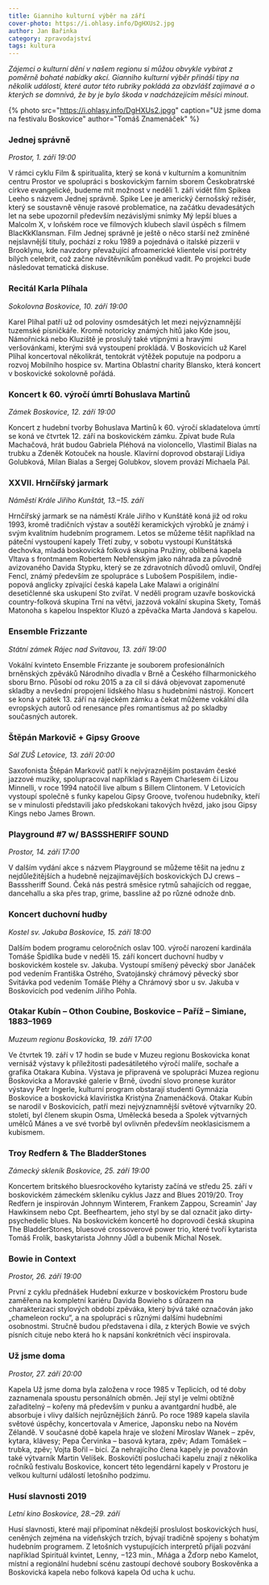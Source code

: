 ```yaml
---
title: Gianniho kulturní výběr na září
cover-photo: https://i.ohlasy.info/DgHXUs2.jpg
author: Jan Bařinka
category: zpravodajství
tags: kultura
---
```


*Zájemci o kulturní dění v našem regionu si můžou obvykle vybírat z poměrně bohaté nabídky akcí. Gianniho kulturní výběr přináší tipy na několik událostí, které autor této rubriky pokládá za obzvlášť zajímavé a o kterých se domnívá, že by je bylo škoda v nadcházejícím měsíci minout.*

{% photo src="https://i.ohlasy.info/DgHXUs2.jpgg" caption="Už jsme doma na festivalu Boskovice" author="Tomáš Znamenáček" %}

### Jednej správně

*Prostor, 1. září 19:00*

V rámci cyklu Film & spiritualita, který se koná v kulturním a komunitním centru Prostor ve spolupráci s boskovickým farním sborem Českobratrské církve evangelické, budeme mít možnost v neděli 1. září vidět film Spikea Leeho s názvem Jednej správně. Spike Lee je americký černošský režisér, který se soustavně věnuje rasové problematice, na začátku devadesátých let na sebe upozornil především nezávislými snímky Mý lepší blues a Malcolm X, v loňském roce ve filmových klubech slavil úspěch s filmem BlacKkKlansman. Film Jednej správně je ještě o něco starší než zmíněné nejslavnější tituly, pochází z roku 1989 a pojednává o italské pizzerii v Brooklynu, kde navzdory převažující afroamerické klientele visí portréty bílých celebrit, což začne návštěvníkům poněkud vadit. Po projekci bude následovat tematická diskuse.

### Recitál Karla Plíhala

*Sokolovna Boskovice, 10. září 19:00*

Karel Plíhal patří už od poloviny osmdesátých let mezi nejvýznamnější tuzemské písničkáře. Kromě notoricky známých hitů jako Kde jsou, Námořnická nebo Kluziště je proslulý také vtipnými a hravými veršovánkami, kterými svá vystoupení prokládá. V Boskovicích už Karel Plíhal koncertoval několikrát, tentokrát výtěžek poputuje na podporu a rozvoj Mobilního hospice sv. Martina Oblastní charity Blansko, která koncert v boskovické sokolovně pořádá.

### Koncert k 60. výročí úmrtí Bohuslava Martinů

*Zámek Boskovice, 12. září 19:00*

Koncert z hudební tvorby Bohuslava Martinů k 60. výročí skladatelova úmrtí se koná ve čtvrtek 12. září na boskovickém zámku. Zpívat bude Rula Machačová, hrát budou Gabriela Pléhová na violoncello, Vlastimil Bialas na trubku a Zdeněk Kotouček na housle. Klavírní doprovod obstarají Lidiya Golubková, Milan Bialas a Sergej Golubkov, slovem provází Michaela Pál.

### XXVII. Hrnčířský jarmark

*Náměstí Krále Jiřího Kunštát, 13.–15. září*

Hrnčířský jarmark se na náměstí Krále Jiřího v Kunštátě koná již od roku 1993, kromě tradičních výstav a soutěží keramických výrobků je známý i svým kvalitním hudebním programem. Letos se můžeme těšit například na páteční vystoupení kapely Třetí zuby, v sobotu vystoupí Kunštátská dechovka, mladá boskovická folková skupina Pružiny, oblíbená kapela Vltava s frontmanem Robertem Nebřenským jako náhrada za původně avizovaného Davida Stypku, který se ze zdravotních důvodů omluvil, Ondřej Fencl, známý především ze spolupráce s Lubošem Pospíšilem, indie-popová anglicky zpívající česká kapela Lake Malawi a originální desetičlenné ska uskupení Sto zvířat. V neděli program uzavře boskovická country-folková skupina Trní na větvi, jazzová vokální skupina Skety, Tomáš Matonoha s kapelou Inspektor Kluzó a zpěvačka Marta Jandová s kapelou.

### Ensemble Frizzante

*Státní zámek Rájec nad Svitavou, 13. září 19:00*

Vokální kvinteto Ensemble Frizzante je souborem profesionálních brněnských zpěváků Národního divadla v Brně a Českého filharmonického sboru Brno. Působí od roku 2015 a za cíl si dává objevovat zapomenuté skladby a nevšední propojení lidského hlasu s hudebními nástroji. Koncert se koná v pátek 13. září na rájeckém zámku a čekat můžeme vokální díla evropských autorů od renesance přes romantismus až po skladby současných autorek.

### Štěpán Markovič + Gipsy Groove

*Sál ZUŠ Letovice, 13. září 20:00*

Saxofonista Štěpán Markovič patří k nejvýraznějším postavám české jazzové muziky, spolupracoval například s Rayem Charlesem či Lizou Minnelli, v roce 1994 natočil live album s Billem Clintonem. V Letovicích vystoupí společně s funky kapelou Gipsy Groove, tvořenou hudebníky, kteří se v minulosti představili jako předskokani takových hvězd, jako jsou Gipsy Kings nebo James Brown.

### Playground #7 w/ BASSSHERIFF SOUND
*Prostor, 14. září 17:00*

V dalším vydání akce s názvem Playground se můžeme těšit na jednu z nejdůležitějších a hudebně nejzajímavějších boskovických DJ crews – Basssheriff Sound. Čeká nás pestrá směsice rytmů sahajících od reggae, dancehallu a ska přes trap, grime, bassline až po různé odnože dnb.

### Koncert duchovní hudby

*Kostel sv. Jakuba Boskovice, 15. září 18:00*

Dalším bodem programu celoročních oslav 100. výročí narození kardinála Tomáše Špidlíka bude v neděli 15. září koncert duchovní hudby v boskovickém kostele sv. Jakuba. Vystoupí smíšený pěvecký sbor Janáček pod vedením Františka Ostrého, Svatojánský chrámový pěvecký sbor Svitávka pod vedením Tomáše Pléhy a Chrámový sbor u sv. Jakuba v Boskovicích pod vedením Jiřího Pohla.

### Otakar Kubín – Othon Coubine, Boskovice – Paříž – Simiane, 1883–1969

*Muzeum regionu Boskovicka, 19. září 17:00*

Ve čtvrtek 19. září v 17 hodin se bude v Muzeu regionu Boskovicka konat vernisáž výstavy k příležitosti padesátiletého výročí malíře, sochaře a grafika Otakara Kubína. Výstava je připravená ve spolupráci Muzea regionu Boskovicka a Moravské galerie v Brně, úvodní slovo pronese kurátor výstavy Petr Ingerle, kulturní program obstarají studenti Gymnázia Boskovice a boskovická klavíristka Kristýna Znamenáčková. Otakar Kubín se narodil v Boskovicích, patří mezi nejvýznamnější světové výtvarníky 20. století, byl členem skupin Osma, Umělecká beseda a Spolek výtvarných umělců Mánes a ve své tvorbě byl ovlivněn především neoklasicismem a kubismem.

### Troy Redfern & The BladderStones

*Zámecký skleník Boskovice, 25. září 19:00*

Koncertem britského bluesrockového kytaristy začíná ve středu 25. září v boskovickém zámeckém skleníku cyklus Jazz and Blues 2019/20. Troy Redfern je inspirován Johnnym Winterem, Frankem Zappou, Screamin' Jay Hawkinsem nebo Cpt. Beefheartem, jeho styl by se dal označit jako dirty-psychedelic blues. Na boskovickém koncertě ho doprovodí česká skupina The BladderStones, bluesové crossoverové power trio, které tvoří kytarista Tomáš Frolík, baskytarista Johnny Jůdl a bubeník Michal Nosek.

### Bowie in Context

*Prostor, 26. září 19:00*

První z cyklu přednášek Hudební exkurze v boskovickém Prostoru bude zaměřena na kompletní kariéru Davida Bowieho s důrazem na charakterizaci stylových období zpěváka, který bývá také označován jako „chameleon rocku“, a na spolupráci s různými dalšími hudebními osobnostmi. Stručně budou představena i díla, z kterých Bowie ve svých písních cituje nebo která ho k napsání konkrétních věcí inspirovala.

### Už jsme doma

*Prostor, 27. září 20:00*

Kapela Už jsme doma byla založena v roce 1985 v Teplicích, od té doby zaznamenala spoustu personálních obměn. Její styl je velmi obtížně zařaditelný – kořeny má především v punku a avantgardní hudbě, ale absorbuje i vlivy dalších nejrůznějších žánrů. Po roce 1989 kapela slavila světové úspěchy, koncertovala v Americe, Japonsku nebo na Novém Zélandě. V současné době kapela hraje ve složení Miroslav Wanek – zpěv, kytara, klávesy; Pepa Červinka – basová kytara, zpěv; Adam Tomášek – trubka, zpěv; Vojta Bořil – bicí. Za nehrajícího člena kapely je považován také výtvarník Martin Velíšek. Boskovičtí posluchači kapelu znají z několika ročníků festivalu Boskovice, koncert této legendární kapely v Prostoru je velkou kulturní událostí letošního podzimu.

### Husí slavnosti 2019

*Letní kino Boskovice, 28.–29. září*

Husí slavnosti, které mají připomínat někdejší proslulost boskovických husí, ceněných zejména na vídeňských trzích, bývají tradičně spojeny s bohatým hudebním programem. Z letošních vystupujících interpretů přijali pozvání například Spirituál kvintet, Lenny, −123 min., Mňága a Žďorp nebo Kamelot, místní a regionální hudební scénu zastoupí dechové soubory Boskověnka a Boskovická kapela nebo folková kapela Od ucha k uchu.
